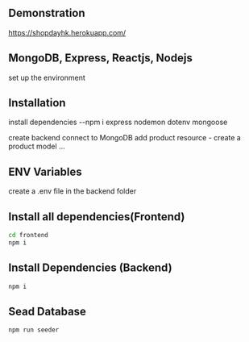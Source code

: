 ## Demonstration
https://shopdayhk.herokuapp.com/

## MongoDB, Express, Reactjs, Nodejs

set up the environment 
## Installation 
install dependencies
--npm i express nodemon dotenv mongoose

create backend connect to MongoDB
add product resource - create a product model ...

## ENV Variables
create a .env file in the backend folder 

## Install all dependencies(Frontend)

```bash
cd frontend
npm i
```

## Install Dependencies (Backend)

```bash
npm i
```

## Sead Database

```bash
npm run seeder
```
